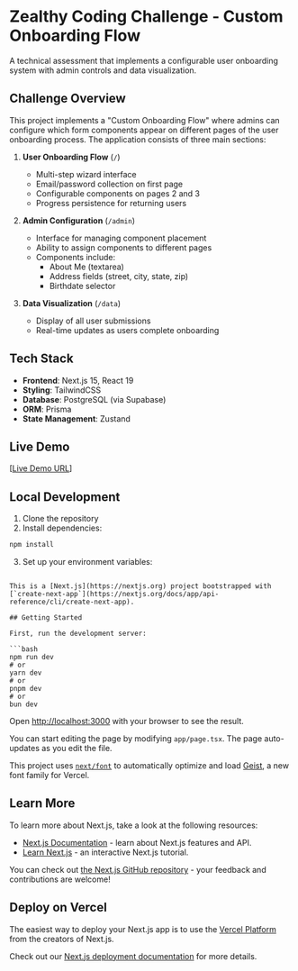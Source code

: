 # Zealthy Coding Challenge - Custom Onboarding Flow

A technical assessment that implements a configurable user onboarding system with admin controls and data visualization.

## Challenge Overview

This project implements a "Custom Onboarding Flow" where admins can configure which form components appear on different pages of the user onboarding process. The application consists of three main sections:

1. **User Onboarding Flow** (`/`)

   - Multi-step wizard interface
   - Email/password collection on first page
   - Configurable components on pages 2 and 3
   - Progress persistence for returning users

2. **Admin Configuration** (`/admin`)

   - Interface for managing component placement
   - Ability to assign components to different pages
   - Components include:
     - About Me (textarea)
     - Address fields (street, city, state, zip)
     - Birthdate selector

3. **Data Visualization** (`/data`)
   - Display of all user submissions
   - Real-time updates as users complete onboarding

## Tech Stack

- **Frontend**: Next.js 15, React 19
- **Styling**: TailwindCSS
- **Database**: PostgreSQL (via Supabase)
- **ORM**: Prisma
- **State Management**: Zustand

## Live Demo

[[Live Demo URL](https://zealthy-challenge-one.vercel.app)]

## Local Development

1. Clone the repository
2. Install dependencies:

```bash
npm install
```

3. Set up your environment variables:

````env

This is a [Next.js](https://nextjs.org) project bootstrapped with [`create-next-app`](https://nextjs.org/docs/app/api-reference/cli/create-next-app).

## Getting Started

First, run the development server:

```bash
npm run dev
# or
yarn dev
# or
pnpm dev
# or
bun dev
````

Open [http://localhost:3000](http://localhost:3000) with your browser to see the result.

You can start editing the page by modifying `app/page.tsx`. The page auto-updates as you edit the file.

This project uses [`next/font`](https://nextjs.org/docs/app/building-your-application/optimizing/fonts) to automatically optimize and load [Geist](https://vercel.com/font), a new font family for Vercel.

## Learn More

To learn more about Next.js, take a look at the following resources:

- [Next.js Documentation](https://nextjs.org/docs) - learn about Next.js features and API.
- [Learn Next.js](https://nextjs.org/learn) - an interactive Next.js tutorial.

You can check out [the Next.js GitHub repository](https://github.com/vercel/next.js) - your feedback and contributions are welcome!

## Deploy on Vercel

The easiest way to deploy your Next.js app is to use the [Vercel Platform](https://vercel.com/new?utm_medium=default-template&filter=next.js&utm_source=create-next-app&utm_campaign=create-next-app-readme) from the creators of Next.js.

Check out our [Next.js deployment documentation](https://nextjs.org/docs/app/building-your-application/deploying) for more details.
